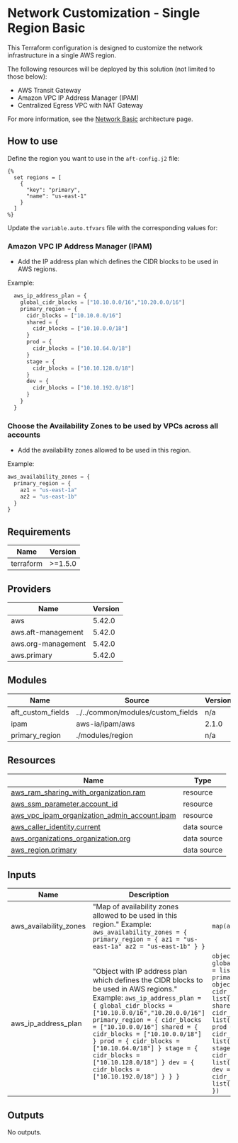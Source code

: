 # Network Customization - Single Region Basic

This Terraform configuration is designed to customize the network infrastructure in a single AWS region.

The following resources will be deployed by this solution (not limited to those below):

- AWS Transit Gateway
- Amazon VPC IP Address Manager (IPAM)
- Centralized Egress VPC with NAT Gateway

For more information, see the [Network Basic](../../../../../docs/architectures/network-basic.md) architecture page.

## How to use

Define the region you want to use in the `aft-config.j2` file:

```jinja
{% 
  set regions = [
    {
      "key": "primary",
      "name": "us-east-1"
    }
  ]
%}
```

Update the `variable.auto.tfvars` file with the corresponding values for:

### Amazon VPC IP Address Manager (IPAM)

- Add the IP address plan which defines the CIDR blocks to be used in AWS regions.

Example:

```terraform
  aws_ip_address_plan = {
    global_cidr_blocks = ["10.10.0.0/16","10.20.0.0/16"]
    primary_region = {
      cidr_blocks = ["10.10.0.0/16"]
      shared = {
        cidr_blocks = ["10.10.0.0/18"]
      }
      prod = {
        cidr_blocks = ["10.10.64.0/18"]
      }
      stage = {
        cidr_blocks = ["10.10.128.0/18"]
      }
      dev = {
        cidr_blocks = ["10.10.192.0/18"]
      }
    }
  }
```

### Choose the Availability Zones to be used by VPCs across all accounts

- Add the availability zones allowed to be used in this region.

Example:

```terraform
aws_availability_zones = {
  primary_region = {
    az1 = "us-east-1a"
    az2 = "us-east-1b"
  }
}
```

<!-- BEGIN_TF_DOCS -->
## Requirements

| Name | Version |
|------|---------|
| terraform | >=1.5.0 |

## Providers

| Name | Version |
|------|---------|
| aws | 5.42.0 |
| aws.aft-management | 5.42.0 |
| aws.org-management | 5.42.0 |
| aws.primary | 5.42.0 |

## Modules

| Name | Source | Version |
|------|--------|---------|
| aft\_custom\_fields | ../../common/modules/custom_fields | n/a |
| ipam | aws-ia/ipam/aws | 2.1.0 |
| primary\_region | ./modules/region | n/a |

## Resources

| Name | Type |
|------|------|
| [aws_ram_sharing_with_organization.ram](https://registry.terraform.io/providers/hashicorp/aws/latest/docs/resources/ram_sharing_with_organization) | resource |
| [aws_ssm_parameter.account_id](https://registry.terraform.io/providers/hashicorp/aws/latest/docs/resources/ssm_parameter) | resource |
| [aws_vpc_ipam_organization_admin_account.ipam](https://registry.terraform.io/providers/hashicorp/aws/latest/docs/resources/vpc_ipam_organization_admin_account) | resource |
| [aws_caller_identity.current](https://registry.terraform.io/providers/hashicorp/aws/latest/docs/data-sources/caller_identity) | data source |
| [aws_organizations_organization.org](https://registry.terraform.io/providers/hashicorp/aws/latest/docs/data-sources/organizations_organization) | data source |
| [aws_region.primary](https://registry.terraform.io/providers/hashicorp/aws/latest/docs/data-sources/region) | data source |

## Inputs

| Name | Description | Type | Default | Required |
|------|-------------|------|---------|:--------:|
| aws\_availability\_zones | "Map of availability zones allowed to be used in this region." Example: ```aws_availability_zones = { primary_region = { az1 = "us-east-1a" az2 = "us-east-1b" } }``` | `map(any)` | n/a | yes |
| aws\_ip\_address\_plan | "Object with IP address plan which defines the CIDR blocks to be used in AWS regions." Example: ```aws_ip_address_plan = { global_cidr_blocks = ["10.10.0.0/16","10.20.0.0/16"] primary_region = { cidr_blocks = ["10.10.0.0/16"] shared = { cidr_blocks = ["10.10.0.0/18"] } prod = { cidr_blocks = ["10.10.64.0/18"] } stage = { cidr_blocks = ["10.10.128.0/18"] } dev = { cidr_blocks = ["10.10.192.0/18"] } } }``` | ```object({ global_cidr_blocks = list(string) primary_region = object({ cidr_blocks = list(string) shared = object({ cidr_blocks = list(string) }) prod = object({ cidr_blocks = list(string) }) stage = object({ cidr_blocks = list(string) }) dev = object({ cidr_blocks = list(string) }) }) })``` | n/a | yes |

## Outputs

No outputs.
<!-- END_TF_DOCS -->
